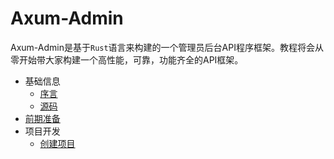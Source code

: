 # Axum-Admin

Axum-Admin是基于`Rust`语言来构建的一个管理员后台API程序框架。教程将会从零开始带大家构建一个高性能，可靠，功能齐全的API框架。



- 基础信息
  - [序言](src/chapter_01/chapter_1_1.md)
  - [源码](src/chapter_01/chapter_1_code.md)
- [前期准备](src/chapter_02/chapter_2_1.md)  
- 项目开发
  - [创建项目](src/chapter_03/chapter_3_create_project.md)
